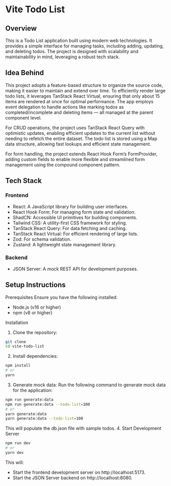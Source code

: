 # Vite Todo List

## Overview
This is a Todo List application built using modern web technologies. It provides a simple interface for managing tasks, including adding, updating, and deleting todos. The project is designed with scalability and maintainability in mind, leveraging a robust tech stack.

## Idea Behind 
This project adopts a feature-based structure to organize the source code, making it easier to maintain and extend over time. To efficiently render large todo lists, it leverages TanStack React Virtual, ensuring that only about 15 items are rendered at once for optimal performance. The app employs event delegation to handle actions like marking todos as completed/incomplete and deleting items — all managed at the parent component level.

For CRUD operations, the project uses TanStack React Query with optimistic updates, enabling efficient updates to the current list without needing to refetch the entire dataset. The todo list is stored using a Map data structure, allowing fast lookups and efficient state management.

For form handling, the project extends React Hook Form’s FormProvider, adding custom fields to enable more flexible and streamlined form management using the compound component pattern.

## Tech Stack
### Frontend
- React: A JavaScript library for building user interfaces.
- React Hook Form: For managing form state and validation.
- ShadCN: Accessible UI primitives for building components.
- Tailwind CSS: A utility-first CSS framework for styling.
- TanStack React Query: For data fetching and caching.
- TanStack React Virtual: For efficient rendering of large lists.
- Zod: For schema validation.
- Zustand: A lightweight state management library.

### Backend
- JSON Server: A mock REST API for development purposes.

## Setup Instructions
Prerequisites
Ensure you have the following installed:
- Node.js (v16 or higher)
- npm (v8 or higher)

Installation
1. Clone the repository:
```bash
git clone
cd vite-todo-list
```
2. Install dependencies:

```bash
npm install
# or
yarn
```
3. Generate mock data:
Run the following command to generate mock data for the application:

```bash
npm run generate:data
npm run generate:data --todo-list=100
# or
yarn generate:data
yarn generate:data --todo-list=100
```
This will populate the db.json file with sample todos.
4. Start Development Server

```bash
npm run dev 
# or
yarn dev 
```
This will:
- Start the frontend development server on http://localhost:5173.
- Start the JSON Server backend on http://localhost:8080.
